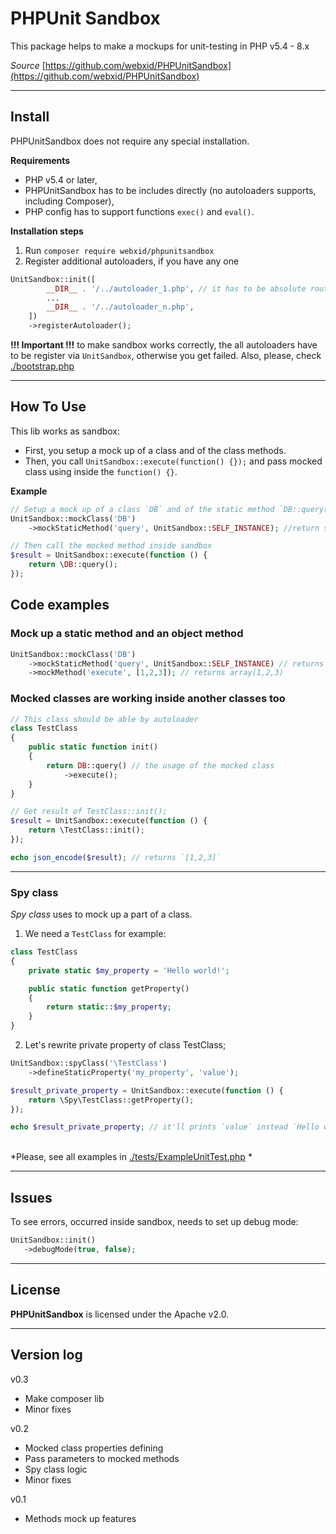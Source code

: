 # PHPUnit Sandbox

This package helps to make a mockups for unit-testing in PHP v5.4 - 8.x

*Source* [https://github.com/webxid/PHPUnitSandbox](https://github.com/webxid/PHPUnitSandbox)

---

## Install

PHPUnitSandbox does not require any special installation.

**Requirements**
- PHP v5.4 or later,
- PHPUnitSandbox has to be includes directly (no autoloaders supports, including Composer),
- PHP config has to support functions `exec()` and `eval()`.

**Installation steps**

1. Run `composer require webxid/phpunitsandbox`
2. Register additional autoloaders, if you have any one
```php
UnitSandbox::init([
        __DIR__ . '/../autoloader_1.php', // it has to be absolute route of autoloader file, and it has to be .php file
        ...
        __DIR__ . '/../autoloader_n.php',
    ])
    ->registerAutoloader();
```

**!!! Important !!!** to make sandbox works correctly, the all autoloaders have to be register via `UnitSandbox`, otherwise you get failed. Also, please, check [./bootstrap.php](./bootstrap.php)

---

## How To Use

This lib works as sandbox: 
- First, you setup a mock up of a class and of the class methods.
- Then, you call `UnitSandbox::execute(function() {});` and pass mocked class using inside the `function() {}`.

**Example**
```php
// Setup a mock up of a class `DB` and of the static method `DB::query()`
UnitSandbox::mockClass('DB')
    ->mockStaticMethod('query', UnitSandbox::SELF_INSTANCE); //return self instance

// Then call the mocked method inside sandbox
$result = UnitSandbox::execute(function () {
    return \DB::query();
});
```

## Code examples

### Mock up a static method and an object method
```php
UnitSandbox::mockClass('DB')
    ->mockStaticMethod('query', UnitSandbox::SELF_INSTANCE) // returns self instance
    ->mockMethod('execute', [1,2,3]); // returns array(1,2,3)
```


### Mocked classes are working inside another classes too

```php
// This class should be able by autoloader
class TestClass
{
    public static function init()
    {
        return DB::query() // the usage of the mocked class
            ->execute();
    }
}
```

```php
// Get result of TestClass::init();
$result = UnitSandbox::execute(function () {
    return \TestClass::init();
});

echo json_encode($result); // returns `[1,2,3]` 

``` 

---

### Spy class

_Spy class_ uses to mock up a part of a class. 


1. We need a `TestClass` for example:
```php
class TestClass
{
    private static $my_property = 'Hello world!';

    public static function getProperty()
    {
        return static::$my_property;
    }
}
```

2. Let's rewrite private property of class TestClass;

```php
UnitSandbox::spyClass('\TestClass')
    ->defineStaticProperty('my_property', 'value');

$result_private_property = UnitSandbox::execute(function () {
    return \Spy\TestClass::getProperty();
});

echo $result_private_property; // it'll prints `value` instead `Hello world!`
```

\
*Please, see all examples in [./tests/ExampleUnitTest.php](./tests/ExampleUnitTest.php) *

---

## Issues

To see errors, occurred inside sandbox, needs to set up debug mode:
 ```php
 UnitSandbox::init()
    ->debugMode(true, false);
 ```

---

## License

**PHPUnitSandbox** is licensed under the Apache v2.0.

---
 
 ## Version log
 v0.3
 - Make composer lib
 - Minor fixes 

 v0.2
 - Mocked class properties defining
 - Pass parameters to mocked methods
 - Spy class logic
 - Minor fixes
 
 v0.1
 - Methods mock up features
 